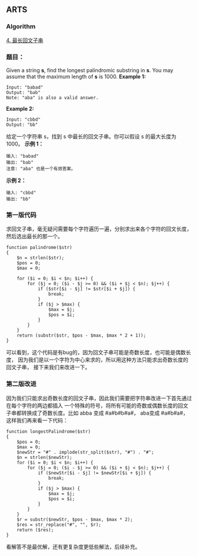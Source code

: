 ## ARTS

### Algorithm

[4. 最长回文子串](https://leetcode-cn.com/problems/longest-palindromic-substring/)

### 题目：

Given a string **s**, find the longest palindromic substring in **s**. You may assume that the maximum length of **s** is 1000.
**Example 1:**
```
Input: "babad"
Output: "bab"
Note: "aba" is also a valid answer.
```
**Example 2:**
```
Input: "cbbd"
Output: "bb"
```
给定一个字符串 s，找到 s 中最长的回文子串。你可以假设 s 的最大长度为 1000。
**示例 1：**
```
输入: "babad"
输出: "bab"
注意: "aba" 也是一个有效答案。
```
**示例 2：**
```
输入: "cbbd"
输出: "bb"
```
### 第一版代码
求回文子串，毫无疑问需要每个字符遍历一遍，分别求出来各个字符的回文长度，然后选出最长的那一个。
```
function palindrome($str)
{   
    $n = strlen($str);
    $pos = 0;
    $max = 0;

    for ($i = 0; $i < $n; $i++) { 
        for ($j = 0; ($i - $j >= 0) && ($i + $j < $n); $j++) { 
            if ($str[$i - $j] != $str[$i + $j]) {
                break;
            }
            if ($j > $max) {
                $max = $j;
                $pos = $i;
            }
        }
    }
    return (substr($str, $pos - $max, $max * 2 + 1));
}
```
可以看到，这个代码是有bug的，因为回文子串可能是奇数长度，也可能是偶数长度，
因为我们是以一个字符为中心来求的，所以用这种方法只能求出奇数长度的回文子串，
接下来我们来改进一下。

### 第二版改进

因为我们只能求出奇数长度的回文子串，因此我们需要把字符串改进一下首先通过在每个字符的两边都插入
一个特殊的符号，将所有可能的奇数或偶数长度的回文子串都转换成了奇数长度。比如 abba 变成 #a#b#b#a#，
 aba变成 #a#b#a#，这样我们再来看一下代码：
 
```
function longestPalindrome($str)
{
    $pos = 0;
    $max = 0;
    $newStr = "#" . implode(str_split($str), "#") . "#";
    $n = strlen($newStr);
    for ($i = 0; $i < $n; $i++) {
        for ($j = 0; ($i - $j >= 0) && ($i + $j < $n); $j++) {
            if ($newStr[$i - $j] != $newStr[$i + $j]) {
                break;
            }
            if ($j > $max) {
                $max = $j;
                $pos = $i;
            }
        }
    }
    $r = substr($newStr, $pos - $max, $max * 2);
    $res = str_replace("#", "", $r);
    return ($res);
}
```
看解答不是最优解，还有更复杂度更低些解法，后续补充。
